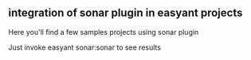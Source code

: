 ## integration of sonar plugin in easyant projects
Here you'll find a few samples projects using sonar plugin

Just invoke easyant sonar:sonar to see results


